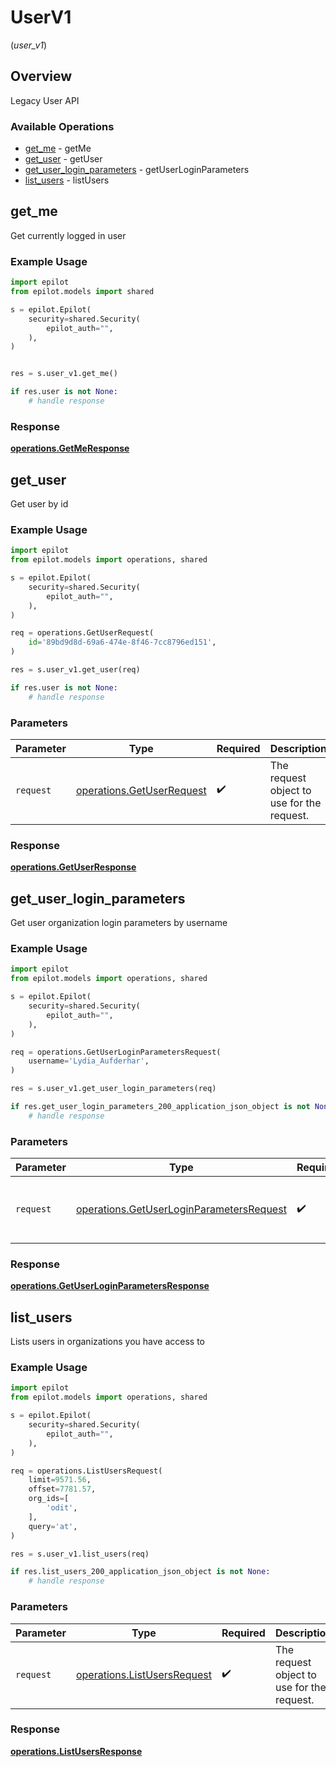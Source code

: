 # UserV1
(*user_v1*)

## Overview

Legacy User API

### Available Operations

* [get_me](#get_me) - getMe
* [get_user](#get_user) - getUser
* [get_user_login_parameters](#get_user_login_parameters) - getUserLoginParameters
* [list_users](#list_users) - listUsers

## get_me

Get currently logged in user

### Example Usage

```python
import epilot
from epilot.models import shared

s = epilot.Epilot(
    security=shared.Security(
        epilot_auth="",
    ),
)


res = s.user_v1.get_me()

if res.user is not None:
    # handle response
```


### Response

**[operations.GetMeResponse](../../models/operations/getmeresponse.md)**


## get_user

Get user by id

### Example Usage

```python
import epilot
from epilot.models import operations, shared

s = epilot.Epilot(
    security=shared.Security(
        epilot_auth="",
    ),
)

req = operations.GetUserRequest(
    id='89bd9d8d-69a6-474e-8f46-7cc8796ed151',
)

res = s.user_v1.get_user(req)

if res.user is not None:
    # handle response
```

### Parameters

| Parameter                                                              | Type                                                                   | Required                                                               | Description                                                            |
| ---------------------------------------------------------------------- | ---------------------------------------------------------------------- | ---------------------------------------------------------------------- | ---------------------------------------------------------------------- |
| `request`                                                              | [operations.GetUserRequest](../../models/operations/getuserrequest.md) | :heavy_check_mark:                                                     | The request object to use for the request.                             |


### Response

**[operations.GetUserResponse](../../models/operations/getuserresponse.md)**


## get_user_login_parameters

Get user organization login parameters by username

### Example Usage

```python
import epilot
from epilot.models import operations, shared

s = epilot.Epilot(
    security=shared.Security(
        epilot_auth="",
    ),
)

req = operations.GetUserLoginParametersRequest(
    username='Lydia_Aufderhar',
)

res = s.user_v1.get_user_login_parameters(req)

if res.get_user_login_parameters_200_application_json_object is not None:
    # handle response
```

### Parameters

| Parameter                                                                                            | Type                                                                                                 | Required                                                                                             | Description                                                                                          |
| ---------------------------------------------------------------------------------------------------- | ---------------------------------------------------------------------------------------------------- | ---------------------------------------------------------------------------------------------------- | ---------------------------------------------------------------------------------------------------- |
| `request`                                                                                            | [operations.GetUserLoginParametersRequest](../../models/operations/getuserloginparametersrequest.md) | :heavy_check_mark:                                                                                   | The request object to use for the request.                                                           |


### Response

**[operations.GetUserLoginParametersResponse](../../models/operations/getuserloginparametersresponse.md)**


## list_users

Lists users in organizations you have access to

### Example Usage

```python
import epilot
from epilot.models import operations, shared

s = epilot.Epilot(
    security=shared.Security(
        epilot_auth="",
    ),
)

req = operations.ListUsersRequest(
    limit=9571.56,
    offset=7781.57,
    org_ids=[
        'odit',
    ],
    query='at',
)

res = s.user_v1.list_users(req)

if res.list_users_200_application_json_object is not None:
    # handle response
```

### Parameters

| Parameter                                                                  | Type                                                                       | Required                                                                   | Description                                                                |
| -------------------------------------------------------------------------- | -------------------------------------------------------------------------- | -------------------------------------------------------------------------- | -------------------------------------------------------------------------- |
| `request`                                                                  | [operations.ListUsersRequest](../../models/operations/listusersrequest.md) | :heavy_check_mark:                                                         | The request object to use for the request.                                 |


### Response

**[operations.ListUsersResponse](../../models/operations/listusersresponse.md)**

